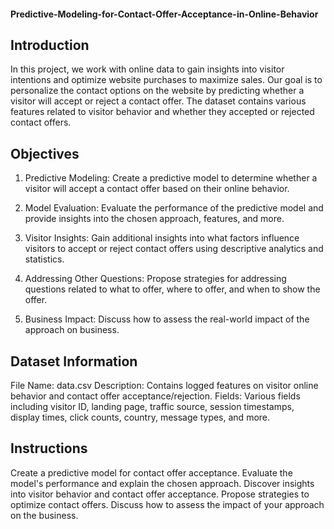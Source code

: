 #### Predictive-Modeling-for-Contact-Offer-Acceptance-in-Online-Behavior

## Introduction
In this project, we work with online data to gain insights into visitor intentions and optimize website purchases to maximize sales. Our goal is to personalize the contact options on the website by predicting whether a visitor will accept or reject a contact offer. The dataset contains various features related to visitor behavior and whether they accepted or rejected contact offers.

## Objectives
1. Predictive Modeling: Create a predictive model to determine whether a visitor will accept a contact offer based on their online behavior.

2. Model Evaluation: Evaluate the performance of the predictive model and provide insights into the chosen approach, features, and more.

3. Visitor Insights: Gain additional insights into what factors influence visitors to accept or reject contact offers using descriptive analytics and statistics.

4. Addressing Other Questions: Propose strategies for addressing questions related to what to offer, where to offer, and when to show the offer.

5. Business Impact: Discuss how to assess the real-world impact of the approach on business.

## Dataset Information
File Name: data.csv
Description: Contains logged features on visitor online behavior and contact offer acceptance/rejection.
Fields: Various fields including visitor ID, landing page, traffic source, session timestamps, display times, click counts, country, message types, and more.

## Instructions
Create a predictive model for contact offer acceptance.
Evaluate the model's performance and explain the chosen approach.
Discover insights into visitor behavior and contact offer acceptance.
Propose strategies to optimize contact offers.
Discuss how to assess the impact of your approach on the business.
